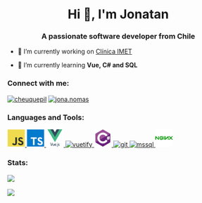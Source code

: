 <h1 align="center">Hi 👋, I'm Jonatan</h1>
<h3 align="center">A passionate software developer from Chile</h3>

- 🔭 I’m currently working on [Clínica IMET](https://www.clinicaimet.cl)

- 🌱 I’m currently learning **Vue, C# and SQL**

<h3 align="left">Connect with me:</h3>
<p align="left">
<a href="https://linkedin.com/in/cheuquepil" target="blank"><img align="center" src="https://raw.githubusercontent.com/rahuldkjain/github-profile-readme-generator/master/src/images/icons/Social/linked-in-alt.svg" alt="cheuquepil" height="30" width="40" /></a>
<a href="https://instagram.com/jona.nomas" target="blank"><img align="center" src="https://raw.githubusercontent.com/rahuldkjain/github-profile-readme-generator/master/src/images/icons/Social/instagram.svg" alt="jona.nomas" height="30" width="40" /></a>
</p>

<h3 align="left">Languages and Tools:</h3>
<p align="left">
   <a href="https://developer.mozilla.org/en-US/docs/Web/JavaScript" target="_blank">
    <img src="https://raw.githubusercontent.com/devicons/devicon/master/icons/javascript/javascript-original.svg" alt="javascript" width="40" height="40"/>
  </a>
  <a href="https://www.typescriptlang.org/" target="_blank"> 
    <img src="https://raw.githubusercontent.com/devicons/devicon/master/icons/typescript/typescript-original.svg" alt="typescript" width="40" height="40"/> 
  </a>
  <a href="https://vuejs.org/" target="_blank"> 
    <img src="https://raw.githubusercontent.com/devicons/devicon/master/icons/vuejs/vuejs-original-wordmark.svg" alt="vuejs" width="40" height="40"/> 
  </a> 
  <a href="https://vuetifyjs.com/en/" target="_blank">
    <img src="https://bestofjs.org/logos/vuetify.svg" alt="vuetify" width="40" height="40"/> 
  </a>
  <a href="https://www.w3schools.com/cs/" target="_blank"> 
    <img src="https://raw.githubusercontent.com/devicons/devicon/master/icons/csharp/csharp-original.svg" alt="csharp" width="40" height="40"/>
  </a>
  <a href="https://git-scm.com/" target="_blank">
    <img src="https://www.vectorlogo.zone/logos/git-scm/git-scm-icon.svg" alt="git" width="40" height="40"/>
  </a>
  <a href="https://www.microsoft.com/en-us/sql-server" target="_blank"> 
    <img src="https://www.svgrepo.com/show/303229/microsoft-sql-server-logo.svg" alt="mssql" width="40" height="40"/> 
  </a> 
  <a href="https://www.nginx.com" target="_blank"> 
    <img src="https://raw.githubusercontent.com/devicons/devicon/master/icons/nginx/nginx-original.svg" alt="nginx" width="40" height="40"/> 
  </a>
</p>

### Stats:

<p align="start">
  <a href="https://github.com/anuraghazra/github-readme-stats">
    <img align="center" width="40%" src="https://github-readme-stats.vercel.app/api/top-langs/?username=jonaNomas&count_private=true&show_icons=true&layout=compact&theme=tokyonight"
    />
  </a>
</p>
<p align="start">
    <a href="https://github.com/anuraghazra/github-readme-stats">
    <img align="center" width="59%"
      src="https://github-readme-stats.vercel.app/api?username=jonaNomas&count_private=true&show_icons=true&custom_title=Github%20Status&hide=issues&theme=tokyonight"
    />
  </a>
</p>

